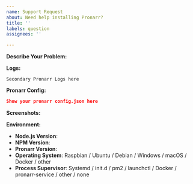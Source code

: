 ```yaml
---
name: Support Request
about: Need help installing Pronarr?
title: ''
labels: question
assignees: ''

---
```


<!-- Before opening an issue, ensure that this is a new issue, and alternatively search the closed issues for similar problems. -->

<!-- Provide a general summary in the Title above -->

**Describe Your Problem:**
<!-- A clear and concise description of what problem you are trying to solve. -->

**Logs:**
<!-- Please paste any relevant log output into a gist or using hastebin-->
<!-- If using hastebin or other text sharing website please make the lifespan long-->
<!-- Paste the link between the two () above -->
<!-- Remove any sensitive information, passwords, etc. -->
<!-- Please include the beginning of the log where the pronarr initialization happens -->
<!-- If needing to link multiple log files please do so between the ``` lines below -->

```
Secondary Pronarr Logs here
```

**Pronarr Config:**
<!-- Paste relevant output between the two ``` lines below -->
<!-- Remove any sensitive information, passwords, etc. -->

```json
Show your pronarr config.json here
```

**Screenshots:**
<!-- If applicable, add screenshots to help explain your problem. -->

**Environment:**

* **Node.js Version**: <!-- node -v -->
* **NPM Version**: <!-- npm -v -->
* **Pronarr Version**: <!-- pronarr -V -->
* **Operating System**: Raspbian / Ubuntu / Debian / Windows / macOS / Docker / other
* **Process Supervisor**: Systemd / init.d / pm2 / launchctl / Docker / pronarr-service / other / none

<!-- Click the "Preview" tab before you submit to ensure the formatting is correct. -->